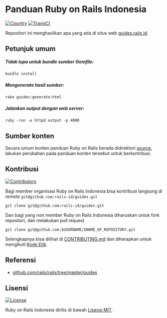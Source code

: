 # Panduan Ruby on Rails Indonesia

[![Country](https://img.shields.io/badge/country-indonesia-blue.svg)](https://en.wikipedia.org/wiki/Indonesia)
[![TravisCI](https://api.travis-ci.org/rails-id/guides.svg)](https://travis-ci.org/rails-id/guides)

Repositori ini menghasilkan apa yang ada di situs web [guides.rails.id](http://guides.rails.id).

## Petunjuk umum
##### Tidak lupa untuk bundle sumber Gemfile:
```
bundle install
```

##### Mengenerate hasil sumber:
```
rake guides:generate:html
```

##### Jalankan output dengan web server:
```
ruby -run -e httpd output -p 4000
```

## Sumber konten

Secara umum konten panduan Ruby on Rails berada didirektori [source](source), lakukan perubahan pada panduan konten tersebut untuk berkontrbusi.

## Kontribusi

[![Contributors](https://img.shields.io/github/contributors/rails-id/guides.svg)](https://github.com/rails-id/guides/graphs/contributors)

Bagi member organisasi Ruby on Rails Indonesia bisa kontribusi langsung di remote `git@github.com:rails-id/guides.git`

```
git clone git@github.com:rails-id/guides.git
```

Dan bagi yang non member Ruby on Rails Indonesia diharuskan untuk fork repositori, dan melakukan pull request

```
git clone git@github.com:$USERNAME/$NAME_OF_REPOSITORY.git
```

Selengkapnya bisa dilihat di [CONTRIBUTING.md](CONTRIBUTING.md) dan diharapkan untuk mengikuti [Kode Etik](CODE_OF_CONDUCT.md).

## Referensi
- [github.com/rails/rails/tree/master/guides](https://github.com/rails/rails/tree/master/guides)

## Lisensi

[![License](https://img.shields.io/github/license/rails-id/guides.svg)](LICENSE)

Ruby on Rails Indonesia dirilis di bawah [Lisensi MIT](https://opensource.org/licenses/MIT).
